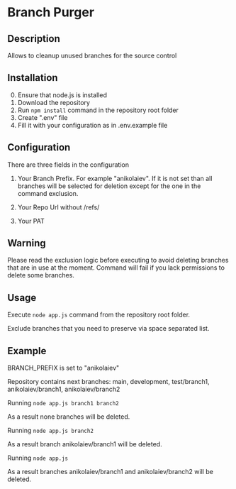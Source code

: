 # Branch Purger

## Description

Allows to cleanup unused branches for the source control

## Installation

0. Ensure that node.js is installed
1. Download the repository
2. Run `npm install` command in the repository root folder
3. Create ".env" file
4. Fill it with your configuration as in .env.example file

## Configuration

There are three fields in the configuration

1. Your Branch Prefix. For example "anikolaiev". If it is not set than all branches will be selected for deletion except for the one in the command exclusion.

2. Your Repo Url without /refs/

3. Your PAT

## Warning 

Please read the exclusion logic before executing to avoid deleting
branches that are in use at the moment.
Command will fail if you lack permissions to delete some branches.

## Usage

Execute `node app.js` command from the repository root folder.

Exclude branches that you need to preserve via space separated list.

## Example

BRANCH_PREFIX is set to "anikolaiev"

Repository contains next branches:
main, development, test/branch1, anikolaiev/branch1, anikolaiev/branch2

Running `node app.js branch1 branch2`

As a result none branches will be deleted.

Running `node app.js branch2`

As a result branch anikolaiev/branch1 will be deleted.

Running `node app.js`

As a result branches anikolaiev/branch1 and anikolaiev/branch2 will be deleted.






